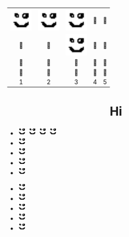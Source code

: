 <table id="toc">
  <tr>
    <td align="center"><img src="/20x20.png" width="50px" /></td>
    <td align="center"><img src="/20x20.png" width="50px" /></td>
    <td align="center"><a href="/"><img src="/20x20.png" width="50px" /></a></td>
    <td align="center">🐳</td>
    <td align="center">🐳</td>
  </tr>
  <tr>
    <td align="center">🐳</td>
    <td align="center">🐳</td>
    <td align="center"><a href="/"><img src="/20x20.png" width="50px" /></a></td>
    <td align="center">🐳</td>
    <td align="center">🐳</td>
  </tr>
    <tr>
    <td align="center">🐳</td>
    <td align="center">🐳</td>
    <td align="center">🐳</td>
    <td align="center">🐳</td>
    <td align="center">🐳</td>
  </tr>
    <tr>
    <td align="center">🐳</td>
    <td align="center">🐳</td>
    <td align="center">🐳</td>
    <td align="center">🐳</td>
    <td align="center">🐳</td>
  </tr>
    <tr>
    <td align="center">1</td>
    <td align="center">2</td>
    <td align="center">3</td>
    <td align="center">4</td>
    <td align="center">5</td>
  </tr>
</table>

<h1 align="center" style="border-bottom: none;" >
   Hi
</h1>

<div id="toc">
  <ul>
    <li>
      <img src="/20x20.png" />
      <img src="/20x20.png" />
      <img src="/20x20.png" />
      <img src="/20x20.png" />
    </li>
    <li><img src="/20x20.png" /></li>
    <li><img src="/20x20.png" /></li>
    <li><img src="/20x20.png" /></li>
    <li><img src="/20x20.png" /></li>
  </ul>
  <ul>
    <li><img src="/20x20.png" /></li>
    <li><img src="/20x20.png" /></li>
    <li><img src="/20x20.png" /></li>
    <li><img src="/20x20.png" /></li>
    <li><img src="/20x20.png" /></li>
  </ul>
</div>